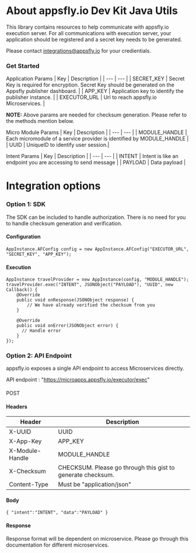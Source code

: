 # About appsfly.io Dev Kit Java Utils
This library contains resources to help communicate with appsfly.io execution server.
For all communications with execution server, your application should be registered and a secret key needs to be generated. 

Please contact integrations@appsfly.io for your credientials.

###  Get Started

Application Params
| Key | Description |
| --- | --- |
| SECRET_KEY | Secret Key is required for encryption. Secret Key should be generated on the Appsfly publisher dashboard. |
| APP_KEY | Application key to identify the publisher instance. |
| EXECUTOR_URL | Url to reach appsfly.io Microservices. |

**NOTE:** Above params are needed for checksum generation. Please refer to the methods mention below.

Micro Module Params
| Key | Description |
| --- | --- |
| MODULE_HANDLE | Each micromodule of a service provider is identified by MODULE_HANDLE |
| UUID | UniqueID to identify user session.|

Intent Params
| Key | Description |
| --- | --- |
| INTENT | Intent is like an endpoint you are accessing to send message |
| PAYLOAD | Data payload |

# Integration options  

### Option 1: SDK
The SDK can be included to handle authorization. There is no need for you to handle checksum generation and verification.

#### Configuration
```
AppInstance.AFConfig config = new AppInstance.AFConfig("EXECUTOR_URL", "SECRET_KEY", "APP_KEY");
```  
#### Execution
```
AppInstance travelProvider = new AppInstance(config, "MODULE_HANDLE");
travelProvider.exec("INTENT", JSONObject("PAYLOAD"), "UUID", new Callback() {
    @Override
    public void onResponse(JSONObject response) {
        // We have already verified the checksum from you
    }

    @Override
    public void onError(JSONObject error) {
      // Handle error
    }
});
```

### Option 2: API Endpoint

appsfly.io exposes a single API endpoint to access Microservices directly.

API endpoint : "https://microapps.appsfly.io/executor/exec"

####
POST

#### Headers
| Header | Description |
| --- | --- |
| X-UUID | UUID |
| X-App-Key | APP_KEY|
| X-Module-Handle | MODULE_HANDLE|
| X-Checksum | CHECKSUM. Please go through this gist to generate checksum. |
| Content-Type | Must be "application/json" |

#### Body
` {
  "intent":"INTENT",
  "data":"PAYLOAD"
 } `

#### Response
Response format will be dependent on microservice. Please go through this documentation for different microservices.
